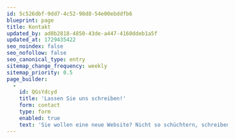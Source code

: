 ```yaml
---
id: 5c526dbf-9dd7-4c52-98d8-54e00ebddfb6
blueprint: page
title: Kontakt
updated_by: ad0b2818-4850-43de-a447-4160ddeb1a5f
updated_at: 1729435422
seo_noindex: false
seo_nofollow: false
seo_canonical_type: entry
sitemap_change_frequency: weekly
sitemap_priority: 0.5
page_builder:
  -
    id: QGsYdcyd
    title: 'Lassen Sie uns schreiben!'
    form: contact
    type: form
    enabled: true
    text: 'Sie wollen eine neue Website? Nicht so schüchtern, schreiben Sie mich an.'
---
```

